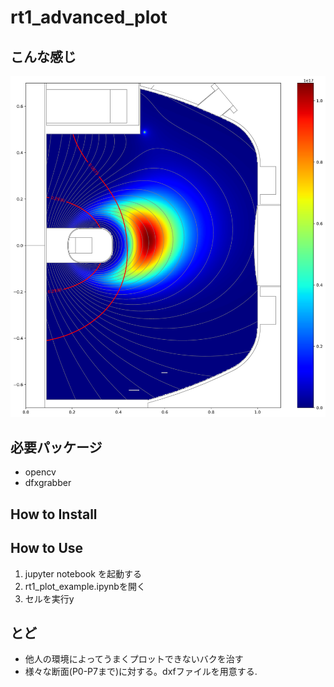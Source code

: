 # rt1_advanced_plot
## こんな感じ
![image](https://github.com/UedaKenji/rt1_advanced_plot/blob/main/images/python_plot.png?raw=true)

## 必要パッケージ
- opencv 
- dfxgrabber
## How to Install 

## How to Use
1. jupyter notebook を起動する
1. rt1_plot_example.ipynbを開く
1. セルを実行y
## とど
- 他人の環境によってうまくプロットできないバクを治す
- 様々な断面(P0-P7まで)に対する。dxfファイルを用意する.